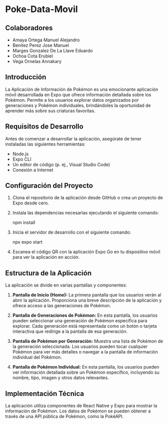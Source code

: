 # Poke-Data-Movil

## Colaboradores

- Amaya Ortega Manuel Alejandro
- Benitez Perez Jose Manuel
- Marges Gonzalez De La Llave Eduardo
- Ochoa Cota Erubiel
- Vega Ornelas Annakary

## Introducción

La Aplicación de Información de Pokémon es una emocionante aplicación móvil desarrollada en Expo que ofrece información detallada sobre los Pokémon. Permite a los usuarios explorar datos organizados por generaciones y Pokémon individuales, brindándoles la oportunidad de aprender más sobre sus criaturas favoritas.

## Requisitos de Desarrollo

Antes de comenzar a desarrollar la aplicación, asegúrate de tener instaladas las siguientes herramientas:

- Node.js
- Expo CLI
- Un editor de código (p. ej., Visual Studio Code)
- Conexión a Internet

## Configuración del Proyecto

1. Clona el repositorio de la aplicación desde GitHub o crea un proyecto de Expo desde cero.
2. Instala las dependencias necesarias ejecutando el siguiente comando:

    npm install

3. Inicia el servidor de desarrollo con el siguiente comando:

    npx expo start

4. Escanea el código QR con la aplicación Expo Go en tu dispositivo móvil para ver la aplicación en acción.

## Estructura de la Aplicación

La aplicación se divide en varias pantallas y componentes:

1. **Pantalla de Inicio (Home):** La primera pantalla que los usuarios verán al abrir la aplicación. Proporciona una breve descripción de la aplicación y ofrece acceso a las generaciones de Pokémon.

2. **Pantalla de Generaciones de Pokémon:** En esta pantalla, los usuarios pueden seleccionar una generación de Pokémon específica para explorar. Cada generación está representada como un botón o tarjeta interactiva que redirige a la pantalla de esa generación.

3. **Pantalla de Pokémon por Generación:** Muestra una lista de Pokémon de la generación seleccionada. Los usuarios pueden tocar cualquier Pokémon para ver más detalles o navegar a la pantalla de información individual del Pokémon.

4. **Pantalla de Pokémon Individual:** En esta pantalla, los usuarios pueden ver información detallada sobre un Pokémon específico, incluyendo su nombre, tipo, imagen y otros datos relevantes.

## Implementación Técnica

La aplicación utiliza componentes de React Native y Expo para mostrar la información de Pokémon. Los datos de Pokémon se pueden obtener a través de una API pública de Pokémon, como la PokéAPI.

